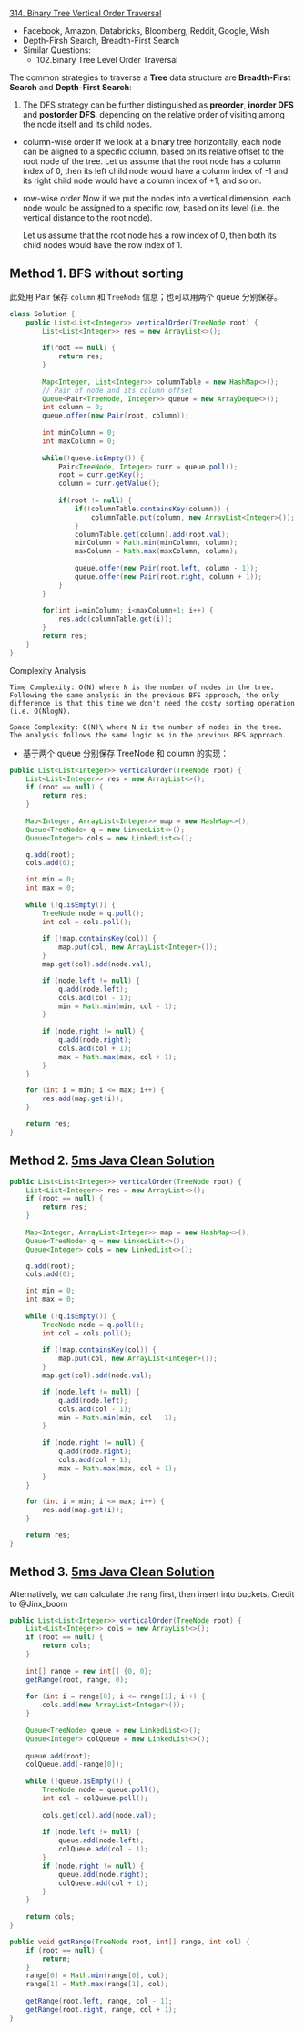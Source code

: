 [314. Binary Tree Vertical Order Traversal](https://leetcode.com/problems/binary-tree-vertical-order-traversal/)

* Facebook, Amazon, Databricks, Bloomberg, Reddit, Google, Wish
* Depth-Firsh Search, Breadth-First Search
* Similar Questions:
    * 102.Binary Tree Level Order Traversal
    

The common strategies to traverse a **Tree** data structure are **Breadth-First Search** and **Depth-First Search**:
1. The DFS strategy can be further distinguished as **preorder**, **inorder DFS** and **postorder DFS**. depending on the relative order of visiting among the node itself and its child nodes.
    


* column-wise order
If we look at a binary tree horizontally, each node can be aligned to a specific column, based on its relative offset to the root node of the tree.
Let us assume that the root node has a column index of 0, then its left child node would have a column index of -1 and its right child node would have a column index of +1, and so on.

* row-wise order
    Now if we put the nodes into a vertical dimension, each node would be assigned to a specific row, based on its level (i.e. the vertical distance to the root node).

    Let us assume that the root node has a row index of 0, then both its child nodes would have the row index of 1.


## Method 1. BFS without sorting
此处用 Pair 保存 `column` 和 `TreeNode` 信息；也可以用两个 queue 分别保存。

```java 
class Solution {
    public List<List<Integer>> verticalOrder(TreeNode root) {
        List<List<Integer>> res = new ArrayList<>();
        
        if(root == null) {
            return res;
        }
        
        Map<Integer, List<Integer>> columnTable = new HashMap<>();
        // Pair of node and its column offset
        Queue<Pair<TreeNode, Integer>> queue = new ArrayDeque<>();
        int column = 0;
        queue.offer(new Pair(root, column));
        
        int minColumn = 0;
        int maxColumn = 0;
        
        while(!queue.isEmpty()) {
            Pair<TreeNode, Integer> curr = queue.poll();
            root = curr.getKey();
            column = curr.getValue();
            
            if(root != null) {
                if(!columnTable.containsKey(column)) {
                    columnTable.put(column, new ArrayList<Integer>());
                }
                columnTable.get(column).add(root.val);
                minColumn = Math.min(minColumn, column);
                maxColumn = Math.max(maxColumn, column);
                
                queue.offer(new Pair(root.left, column - 1));
                queue.offer(new Pair(root.right, column + 1));
            }
        }
        
        for(int i=minColumn; i<maxColumn+1; i++) {
            res.add(columnTable.get(i));
        }
        return res;
    }
}
```

Complexity Analysis

    Time Complexity: O(N) where N is the number of nodes in the tree. Following the same analysis in the previous BFS approach, the only difference is that this time we don't need the costy sorting operation (i.e. O(Nlog⁡N).

    Space Complexity: O(N)\ where N is the number of nodes in the tree. The analysis follows the same logic as in the previous BFS approach.

* 基于两个 queue 分别保存 TreeNode 和 column 的实现：
```java
public List<List<Integer>> verticalOrder(TreeNode root) {
    List<List<Integer>> res = new ArrayList<>();
    if (root == null) {
        return res;
    }
    
    Map<Integer, ArrayList<Integer>> map = new HashMap<>();
    Queue<TreeNode> q = new LinkedList<>();
    Queue<Integer> cols = new LinkedList<>();

    q.add(root); 
    cols.add(0);

    int min = 0;
    int max = 0;
    
    while (!q.isEmpty()) {
        TreeNode node = q.poll();
        int col = cols.poll();
        
        if (!map.containsKey(col)) {
            map.put(col, new ArrayList<Integer>());
        }
        map.get(col).add(node.val);

        if (node.left != null) {
            q.add(node.left); 
            cols.add(col - 1);
            min = Math.min(min, col - 1);
        }
        
        if (node.right != null) {
            q.add(node.right);
            cols.add(col + 1);
            max = Math.max(max, col + 1);
        }
    }

    for (int i = min; i <= max; i++) {
        res.add(map.get(i));
    }

    return res;
}
```


## Method 2. [5ms Java Clean Solution](https://leetcode.com/problems/binary-tree-vertical-order-traversal/discuss/76401/5ms-Java-Clean-Solution)
```java 
public List<List<Integer>> verticalOrder(TreeNode root) {
    List<List<Integer>> res = new ArrayList<>();
    if (root == null) {
        return res;
    }
    
    Map<Integer, ArrayList<Integer>> map = new HashMap<>();
    Queue<TreeNode> q = new LinkedList<>();
    Queue<Integer> cols = new LinkedList<>();

    q.add(root); 
    cols.add(0);

    int min = 0;
    int max = 0;
    
    while (!q.isEmpty()) {
        TreeNode node = q.poll();
        int col = cols.poll();
        
        if (!map.containsKey(col)) {
            map.put(col, new ArrayList<Integer>());
        }
        map.get(col).add(node.val);

        if (node.left != null) {
            q.add(node.left); 
            cols.add(col - 1);
            min = Math.min(min, col - 1);
        }
        
        if (node.right != null) {
            q.add(node.right);
            cols.add(col + 1);
            max = Math.max(max, col + 1);
        }
    }

    for (int i = min; i <= max; i++) {
        res.add(map.get(i));
    }

    return res;
}
```


## Method 3. [5ms Java Clean Solution](https://leetcode.com/problems/binary-tree-vertical-order-traversal/discuss/76401/5ms-Java-Clean-Solution)
Alternatively, we can calculate the rang first, then insert into buckets. Credit to @Jinx_boom

```java 
public List<List<Integer>> verticalOrder(TreeNode root) {
    List<List<Integer>> cols = new ArrayList<>();
    if (root == null) {
        return cols;
    }
    
    int[] range = new int[] {0, 0};
    getRange(root, range, 0);
    
    for (int i = range[0]; i <= range[1]; i++) {
        cols.add(new ArrayList<Integer>());
    }
    
    Queue<TreeNode> queue = new LinkedList<>();
    Queue<Integer> colQueue = new LinkedList<>();
    
    queue.add(root);
    colQueue.add(-range[0]);
    
    while (!queue.isEmpty()) {
        TreeNode node = queue.poll();
        int col = colQueue.poll();
        
        cols.get(col).add(node.val);
        
        if (node.left != null) {
            queue.add(node.left);   
            colQueue.add(col - 1);
        } 
        if (node.right != null) {
            queue.add(node.right);
            colQueue.add(col + 1);
        }
    }
    
    return cols;
}

public void getRange(TreeNode root, int[] range, int col) {
    if (root == null) {
        return;
    }
    range[0] = Math.min(range[0], col);
    range[1] = Math.max(range[1], col);
    
    getRange(root.left, range, col - 1);
    getRange(root.right, range, col + 1);
}
```